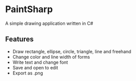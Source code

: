 # PaintSharp
A simple drawing application written in C#

## Features
* Draw rectangle, ellipse, circle, triangle, line and freehand
* Change color and line width of forms
* Write text and change font
* Save and open to edit
* Export as .png
